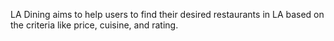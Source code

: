 LA Dining aims to help users to find their desired restaurants in LA based on the criteria like price, cuisine, and rating.